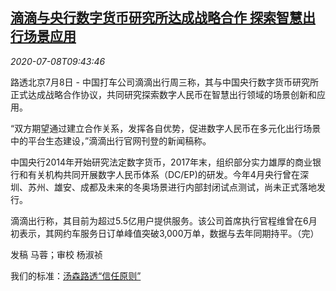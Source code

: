 <!--1594203796000-->
[滴滴与央行数字货币研究所达成战略合作 探索智慧出行场景应用](https://cn.reuters.com/article/didi-pboc-0708-wedn-idCNKBS2491BT)
------

<div><i>2020-07-08T09:43:46</i></div><div class="StandardArticleBody_body"><p>路透北京7月8日 - 中国打车公司滴滴出行周三称，其与中国央行数字货币研究所正式达成战略合作协议，共同研究探索数字人民币在智慧出行领域的场景创新和应用。 </p><p>“双方期望通过建立合作关系，发挥各自优势，促进数字人民币在多元化出行场景中的平台生态建设，”滴滴出行官网刊登的新闻稿称。 </p><p>中国央行2014年开始研究法定数字货币，2017年末，组织部分实力雄厚的商业银行和有关机构共同开展数字人民币体系（DC/EP)的研发。今年4月央行曾在深圳、苏州、雄安、成都及未来的冬奥场景进行内部封闭试点测试，尚未正式落地发行。 </p><p>滴滴出行称，其目前为超过5.5亿用户提供服务。该公司首席执行官程维曾在6月初表示，其网约车服务日订单峰值突破3,000万单，数据与去年同期持平。（完） </p><div class="Attribution_container"><div class="Attribution_attribution"><p class="Attribution_content">发稿 马蓉；审校 杨淑祯 </p></div></div><div class="StandardArticleBody_trustBadgeContainer"><span class="StandardArticleBody_trustBadgeTitle">我们的标准：</span><span class="trustBadgeUrl"><a href="https://www.thomsonreuters.cn/content/dam/openweb/documents/pdf/china/brochures/about-us-1.pdf">汤森路透“信任原则”</a></span></div></div>
